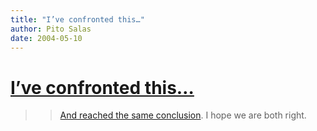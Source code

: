 ```yaml
---
title: "I’ve confronted this…"
author: Pito Salas
date: 2004-05-10
---
```

# [I’ve confronted this…](None)



>>

>> [And reached the same
conclusion](<http://www.csmonitor.com/2004/0510/p09s02-comd.html>). I hope we
are both right.


